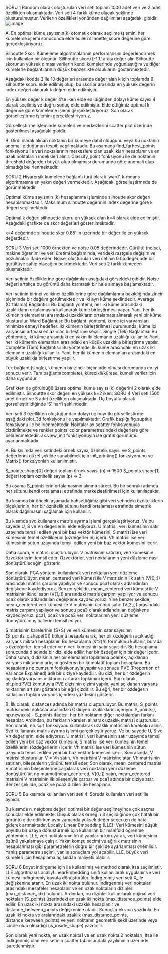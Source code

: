 SORU 1
Random olarak oluşturulan veri seti toplam 1000 adet veri ve 2 adet özellikten oluşmaktadır. Veri seti 4 farklı küme olacak şeklinde oluşturulmuştur. Verilerin özellikleri yönünden dağılımları aşağıdaki gibidir. 
 ![image](https://github.com/KenannUnall/clustering_dimensionality_reduction/assets/83499398/8031bf85-93a9-4de5-87e5-200c51e228b1)

A.	En optimal küme sayısının(k) otomatik olarak seçilme işlemini her kümeleme işlemi sonucunda elde edilen silhoette_score değerine göre gerçekleştiriyoruz.

Silhoutte Skor: Kümeleme algoritmalarının performansını değerlendirmek için kullanılan bir ölçüdür. Sillhoutte skoru [-1,1] arası değer alır. Silhoutte skorunun yüksek olması verilerin kendi kümelerinde yoğunlaştığını ve diğer kümelerle bağlantılarının düşük benzerlikte olduklarını göstermektedir. 

Aşağıdaki kodda 2 ile 10 değerleri arasında değer alan k için toplamda 9 silhouttte scoru elde edilmiş olup, bu skorlar arasında en yüksek değerin index değeri alınarak k değeri elde edilmiştir. 

       
En yüksek değer k değer 4’te iken elde edildiğinden dolayı küme sayısı 4 olarak seçilmiş ve doğru sonuç elde edilmiştir.
Elde ettiğimiz optimal k değerine göre kümeleme işlemi gerçekleştiriyoruz. Son olarak görselleştirme işlemini gerçekleştiriyoruz. 
 
Görselleştirme işleminde kümeleri ve merkezlerini scatter plot üzerinde gösterilmesi aşağıdaki gibidir.
 
B.	Girdi olarak alınan noktanın bir kümeye dahil olduğunu veya bu noktanın anomali olduğunun tespiti yapılmaktadır. Bu aşamada find_farhest_points fonksiyonu ile veri noktalarının merkezlere olan uzaklıkları hesaplanır ve en uzak noktaların indeksleri alınır. Classify_point fonksiyonu ile de noktanın threshold değerden büyük olup olmaması durumunda göre anomali olup olmadığı belirlenmektedir.

 
 


SORU 2
Hiyarerşik kümelede bağlantı türü olarak ‘ward’, k-means algoritmasına en yakın değeri vermektedir. Aşağıdaki görselleştirmede de görünmektedir.  
 



Optimal küme sayısının (k) hesaplanma işleminde silhoutte skor değeri hesaplanmaktadır. Maksimum silhoutte değerinin index değerine göre k değeri seçilmektedir. 
 

Optimal k değeri silhouette skoru en yüksek olan k=4 olarak elde edilmiştir. Aşağıdaki grafikte de skor değerleri gösterilmektedir.
 
k=4 değerinde silhoutte skor 0.85’ in üzerinde bir değer ile en yüksek değerdedir.



SORU 3
Veri seti 1000 örnekten ve noise 0.05 değerindedir. Gürültü (noise), makine öğrenimi ve veri üretimi bağlamında, verideki rastgele değişim ve bozulmaları ifade eder. Noise, oluşturulan veri setinin 0.05 değerinde bir gürültüye sahip olacağını belirtmektedir. Veri seti 2 farklı kümeden oluşmaktadır.
 
Veri setinin özelliklerine göre dağılımları aşağıdaki görseldeki gibidir. Noise değeri arttıkça bu görüntü daha karmaşık bir hale almaya başlamaktadır. 
 
Veri setinin birinci ve ikinci özelliklerine göre dağılımlarına bakıldığında zincir biçiminde bir dağılım görülmektedir ve iki ayrı küme şeklindedir. 
Average (Ortalama) Bağlantısı: Bu bağlantı yöntemi, her iki küme arasındaki uzaklıkların ortalamasını kullanarak küme birleştirmesi yapar. Yani, her iki kümenin elemanları arasındaki uzaklıkların ortalaması alınarak yeni bir küme oluşturulur. 
Ward Bağlantısı: Bu bağlantı yöntemi, küme içi varyansları minimize etmeyi hedefler. İki kümenin birleştirilmesi durumunda, küme içi varyansın artması en az olan birleştirme seçilir. 
Single (Tek) Bağlantısı: Bu yöntemde, iki küme arasındaki en yakın iki elemanın uzaklığı kullanılır. Yani, her iki kümenin elemanları arasındaki en küçük uzaklıkla birleştirme yapılır. 
Complete (Tam) Bağlantısı: Bu yöntemde, iki küme arasındaki en uzak iki elemanın uzaklığı kullanılır. Yani, her iki kümenin elemanları arasındaki en büyük uzaklıkla birleştirme yapılır.

 
Tek bağlantı(single), kümenin bir zincir biçiminde olması durumunda en iyi sonucu verir. Tam bağlantı(complete), kürecikli/küresel kümeli veriler için daha uygundur.
 
Grafikten de görüldüğü üzere optimal küme sayısı (k) değerini 2 olarak elde edilmiştir. Silhouttte skor değeri en yüksek k=2 iken.
SORU 4
Veri seti 1500 adet örnek ve 3 adet özellikten oluşmaktadır. Üç boyutlu olarak görselleştirildiğinde ‘S’ harfi şeklindedir.
 

Veri seti 3 özellikten oluştuğundan dolayı üç boyutlu görselleştirme aşağıdaki plot_3d fonksiyonu ile yapılmaktadır. Grafik başlığı fig.suptitle fonksiyonu ile belirlenmektedir. Noktalar ax.scatter fonksiyonuyla çizdirilmekte ve renkler points_color parametresindeki değerlere göre belirlenmektedir. ax.view_init fonksiyonuyla ise grafik görünümü ayarlanmaktadır.

 
A.	Bu kısımda veri setindeki örnek sayısı, öznitelik sayısı ve S_points değerlerini güzel şekilde sunabilmek için init_printing() fonksiyonunu ve Matrix() fonksiyonları kullanılmıştır. 

S_points.shape[0] değeri toplam örnek sayısı (n) => 1500
S_points.shape[1] değeri toplam öznitelik sayısı (p) => 3

 

Bu aşama S_pointslerin ortalamasının alınma süreci. Bu bir sonraki adımda her sütunu kendi ortalaması etrafında merkezleştirilmesi için kullanılacaktır.
 






Bu kısımda bir önceki aşamada bahsettiğimiz gibi veri setindeki özniteliklerin ölçeklerinin, her bir öznitelik sütunu kendi ortalaması etrafında simetrik olarak dağılmasını sağlamak için kullanılır.
 
Bu kısımda svd kullanarak matris ayırma işlemi gerçekleştiriyoruz. Ve bu sayede U, S ve Vh değerlerini elde ediyoruz. U matrisi, veri kümesinin satır uzayında temsil edilen yeni bir baz vektör kümesini, S matrisi ise veri kümesinin temel özelliklerini (özdeğerlerini) içerir. Vh matrisi ise veri kümesinin sütun uzayında temsil edilen yeni bir baz vektör kümesini içerir.
 

Daha sonra, V matrisi oluşturuluyor. V matrisinin satırları, veri kümesinin özvektörlerini temsil eder. Özvektörler, veri noktalarının yeni düzleme nasıl dönüştürüleceğini gösterir.	




Son olarak, PCA yöntemi kullanılarak veri noktaları yeni düzleme dönüştürülüyor. mean_centered veri kümesi ile V matrisinin ilk satırı (V[0,:]) arasındaki matris çarpımı yapılıyor ve sonucu pca1 olarak adlandırılan değişkene kaydediyoruz. Benzer şekilde, mean_centered veri kümesi ile V matrisinin ikinci satırı (V[1,:]) arasındaki matris çarpımı yapılıyor ve sonucu pca2 olarak adlandırılan değişkene kaydediyoruz. Yine benzer şekilde, mean_centered veri kümesi ile V matrisinin üçüncü satırı (V[2,:]) arasındaki matris çarpımı yapılıyor ve sonucu pca3 olarak adlandırılan değişkene kaydediyoruz. pca1, pca2 ve pca3 veri noktalarının yeni düzleme dönüştürülmüş hallerini temsil ediyor.	
 

S matrisinin karelerinin (S*S) ve veri kümesinin satır sayısının (S_points_c.shape[0]) bölümü hesaplanarak, her bir özdeğerin açıkladığı varyans miktarı hesaplanır. Bu hesaplama (s^2)/n formülünü kullanır, burada s özdeğerleri temsil eder ve n veri kümesinin satır sayısıdır. Bu hesaplama sonucunda d adında bir dizi elde edilir, her bir özdeğer için bir değer içerir. Daha sonra, d dizisinin her bir elemanını toplamına bölerek, açıklanan varyans miktarının artışını gösteren bir kümülatif toplam hesaplanır. Bu hesaplama np.cumsum fonksiyonuyla yapılır ve sonucu PVE (Proportion of Variance Explained) adlı bir diziye kaydedilir. Bu dizi, her bir özdeğerin açıkladığı varyans miktarının artarak toplamını içerir. Son olarak, plt.plot(PVE) komutuyla PVE dizisinin çizimi yapılır, yani açıklanan varyans miktarının artışını gösteren bir eğri çizdirilir. Bu eğri, her bir özdeğerin katkısının toplam varyans içindeki yüzdesini gösterir.
 
B.	İlk olarak, distances adında bir matris oluşturuluyor. Bu matris, S_points matrisindeki noktalar arasındaki Öklidyen uzaklıklarını içeriyor. S_points[:, np.newaxis] - S_points ifadesi, her bir noktanın diğer noktalardan farkını hesaplar. Ardından, bu farkların kareleri alınarak uzaklık matrisi oluşturulur. Son olarak, np.sqrt fonksiyonu kullanılarak uzaklık matrisinin karekökü alınır. 
Svd kullanarak matris ayırma işlemi gerçekleştiriyoruz. Ve bu sayede U, S ve Vh değerlerini elde ediyoruz. U matrisi, veri kümesinin satır uzayında temsil edilen yeni bir baz vektör kümesini, S matrisi ise veri kümesinin temel özelliklerini (özdeğerlerini) içerir. Vh matrisi ise veri kümesinin sütun uzayında temsil edilen yeni bir baz vektör kümesini içerir.
Sonrasında, V matrisi oluşturulur. V = Vh satırı, Vh matrisini V matrisine atar. Vh matrisinin satırları, bileşenlerin yönünü temsil eder. Son olarak, mean_centered matrisi V matrisinin bileşenlerine çarpılarak veri noktaları yeni düzleme dönüştürülür. np.matmul(mean_centered, V[0,:]) satırı, mean_centered matrisini V matrisinin ilk bileşeniyle çarpar ve pca1 adında bir diziye atar. Benzer şekilde, pca2 ve pca3 dizileri de hesaplanır.

 


 


SORU 5
Bu kısımda kullanılan veri seti 4. Soruda kullanılan veri seti ile aynıdır.	
 

 
Bu kısımda n_neigbors değeri optimal bir değer seçilmeyince çok saçma sonuçlar elde edilmekte. Düşük olarak örneğin 3 seçildiğinde çok hatalı bir görüntü elde edilirken aynı zamanda yüksek değer seçerken de hata giderek artmaktadır. 
Locally Linear Embedding (LLE): Veri kümesini düşük boyutlu bir uzaya dönüştürmek için kullanılan bir manifold öğrenme yöntemidir. LLE, veri noktalarının lokal yapılarını koruyarak, veri kümesinin özünü yakalamaya çalışır.
Yakın komşu seçimi ve ağırlık matrisinin hesaplanması gibi parametrelerin doğru bir şekilde ayarlanması önemlidir. Yanlış parametre seçimi, yanlış sonuçlara yol açabilir.
 LLE, büyük veri kümeleri için hesaplama açısından maliyetli olabilir.
 
  
SORU 6
Boyut indirgeme için lle kullanılmış ve method olarak ltsa seçilmiştir.
LLE algoritması LocallyLinearEmbedding sınıfı kullanılarak uygulanır ve veri kümesi indirgenmiş boyuta dönüştürülür. İndirgenmiş veri seti X_lle değişkenine atanır. 
En uzak iki nokta bulunur. İndirgenmiş veri noktaları arasındaki mesafeler hesaplanır ve en uzak noktaların dizinleri (max_distance_idx) bulunur.
Ardından, bu dizinler kullanılarak orijinal veri noktaları (S_points) üzerindeki en uzak iki nokta (max_distance_points) elde edilir.
En uzak iki nokta arasındaki uzaklık hesaplanır ve distance_between_points değişkenine atanır. Sonuçlar ekrana yazdırılır. 
En uzak iki nokta ve aralarındaki uzaklık (max_distance_points, distance_between_points) ve yeni noktanın geometrik şekil üzerinde veya içinde olup olmadığı (is_inside_shape) yazdırılır.
 







Son olarak yeni nokta, en uzak nokta1 ve en uzak nokta 2 noktaları, ltsa ile indirgenmiş olan veri setinin scatter tablosundaki yayılımının üzerinde işaretlenmiştir.
 
